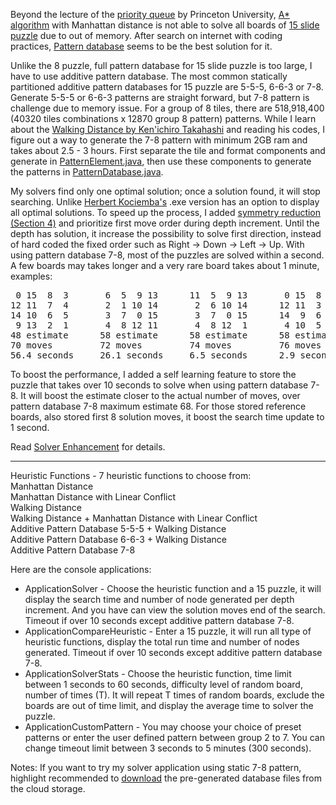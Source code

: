 Beyond the lecture of the [priority queue] by Princeton University, [A* algorithm] with Manhattan distance is not able to solve all boards of [15 slide puzzle] due to out of memory.  After search on internet with coding practices, [Pattern database] seems to be the best solution for it. 

Unlike the 8 puzzle, full pattern database for 15 slide puzzle is too large, I have to use additive pattern database.  The most common statically partitioned additive pattern databases for 15 puzzle are 5-5-5, 6-6-3 or 7-8.  Generate 5-5-5 or 6-6-3 patterns are straight forward, but 7-8 pattern is challenge due to memory issue.  For a group of 8 tiles, there are 518,918,400 (40320 tiles combinations x 12870 group 8 pattern) patterns.  While I learn about the [Walking Distance by Ken'ichiro Takahashi] and reading his codes, I figure out a way to generate the 7-8 pattern with minimum 2GB ram and takes about 2.5 - 3 hours.  First separate the tile and format components and generate in [PatternElement.java], then use these components to generate the patterns in [PatternDatabase.java].

My solvers find only one optimal solution; once a solution found, it will stop searching.  Unlike [Herbert Kociemba's] .exe version has an option to display all optimal solutions.  To speed up the process, I added [symmetry reduction (Section 4)] and prioritize first move order during depth increment.  Until the depth has solution, it increase the possibility to solve first direction, instead of hard coded the fixed order such as Right -> Down -> Left -> Up.  With using pattern database 7-8, most of the puzzles are solved within a second.  A few boards may takes longer and a very rare board takes about 1 minute, examples:
<pre>
 0 15  8  3       6  5  9 13      11  5  9 13       0 15  8 13       0 15  8 13       0 11  9 13
12 11  7  4       2  1 10 14       2  6 10 14      12 11  3  7      12 11  9 10      12 15 10 14
14 10  6  5       3  7  0 15       3  7  0 15      14  9  6  2      14  3  6  2       3  7  6  2
 9 13  2  1       4  8 12 11       4  8 12  1 	    4 10  5  1       4  7  5  1       4  8  5  1
48 estimate      58 estimate      58 estimate      58 estimate      62 estimate      66 estimate
70 moves         72 moves         74 moves         76 moves         78 moves         80 moves
56.4 seconds     26.1 seconds     6.5 seconds      2.9 seconds      2.5 seconds      3.1 seconds
</pre>
To boost the performance, I added a self learning feature to store the puzzle that takes over 10 seconds to solve when using pattern database 7-8.  It will boost the estimate closer to the actual number of moves, over pattern database 7-8 maximum estimate 68.  For those stored reference boards, also stored first 8 solution moves, it boost the search time update to 1 second.

Read [Solver Enhancement] for details.

----

Heuristic Functions - 7 heuristic functions to choose from:  
Manhattan Distance  
Manhattan Distance with Linear Conflict  
Walking Distance  
Walking Distance + Manhattan Distance with Linear Conflict  
Additive Pattern Database 5-5-5 + Walking Distance  
Additive Pattern Database 6-6-3 + Walking Distance  
Additive Pattern Database 7-8  

Here are the console applications:  
* ApplicationSolver - Choose the heuristic function and a 15 puzzle, it will display the search time and number of node generated per depth increment.  And you have can view the solution moves end of the search.  Timeout if over 10 seconds except additive pattern database 7-8.
* ApplicationCompareHeuristic - Enter a 15 puzzle, it will run all type of heuristic functions, display the total run time and number of nodes generated.  Timeout if over 10 seconds except additive pattern database 7-8.
* ApplicationSolverStats - Choose the heuristic function, time limit between 1 seconds to 60 seconds, difficulty level of random board, number of times (T).  It will repeat T times of random boards, exclude the boards are out of time limit, and display the average time to solver the puzzle.
* ApplicationCustomPattern - You may choose your choice of preset patterns or enter the user defined pattern between group 2 to 7.  You can change timeout limit between 3 seconds to 5 minutes (300 seconds).

Notes:  If you want to try my solver application using static 7-8 pattern, highlight recommended to [download] the pre-generated database files from the cloud storage.

[15 slide puzzle]: https://en.wikipedia.org/wiki/15_puzzle
[priority queue]: http://algs4.cs.princeton.edu/24pq/
[A* algorithm]: https://en.wikipedia.org/wiki/A*_search_algorithm
[Pattern database]: https://www.aaai.org/Papers/JAIR/Vol22/JAIR-2209.pdf
[symmetry reduction (Section 4)]: https://heuristicswiki.wikispaces.com/file/view/Searching+with+pattern+database.pdf
[Herbert Kociemba's]: http://kociemba.org/fifteen/fifteensolver.html
[Walking Distance by Ken'ichiro Takahashi]: http://www.ic-net.or.jp/home/takaken/e/15pz/index.html
[PatternElement.java]: https://github.com/mwong510ca/HeuristicSearch-AdditivePatternDatabase-15Puzzle/blob/master/PatternElement.java%20-%20details.md
[PatternDatabase.java]: https://github.com/mwong510ca/HeuristicSearch-AdditivePatternDatabase-15Puzzle/blob/master/PatternDatabase.java%20-%20details.md
[Solver Enhancement]: https://github.com/mwong510ca/HeuristicSearch-AdditivePatternDatabase-15Puzzle/blob/master/Solver%20Enhancement%20-%20details.md
[download]: https://my.pcloud.com/publink/show?code=kZSoaLZgNeLhO2eu0RQcu9D2aXeOFgtioUV
